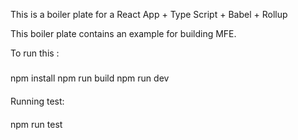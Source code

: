This is a boiler plate for a React App + Type Script + Babel + Rollup

This boiler plate contains an example for building MFE.

To run this :

#####
npm install
npm run build
npm run dev
####

Running test:
####
npm run test
####

